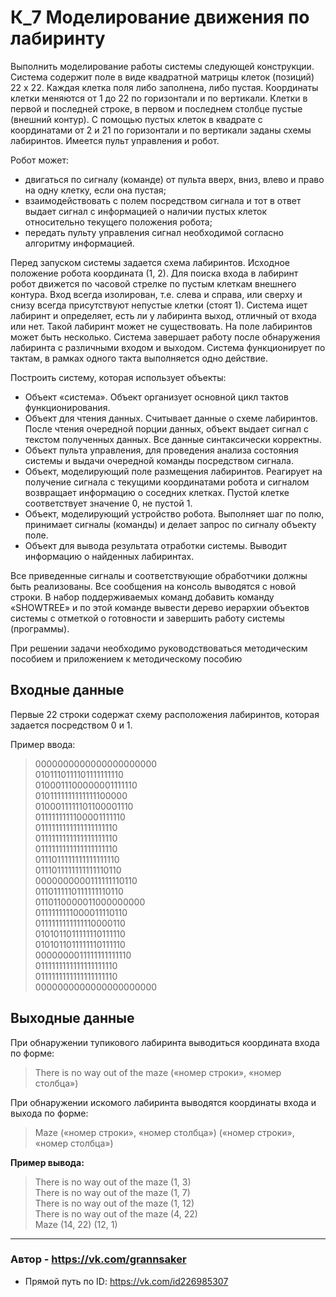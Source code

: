 # К_7 Моделирование движения по лабиринту
Выполнить моделирование работы системы следующей конструкции. Система содержит поле в виде квадратной матрицы клеток (позиций) 22 х 22. Каждая клетка поля либо заполнена, либо пустая. Координаты клетки меняются от 1 до 22 по горизонтали и по вертикали. Клетки в первой и последней строке, в первом и последнем столбце пустые (внешний контур). С помощью пустых клеток в квадрате с координатами от 2 и 21 по горизонтали и по вертикали заданы схемы лабиринтов. Имеется пульт управления и робот. 

Робот может:
+ двигаться по сигналу (команде) от пульта вверх, вниз, влево и право на одну клетку, если она пустая;
+ взаимодействовать с полем посредством сигнала и тот в ответ выдает сигнал с информацией о наличии пустых клеток относительно текущего положения робота;
+ передать пульту управления сигнал необходимой согласно алгоритму информацией.

Перед запуском системы задается схема лабиринтов. Исходное положение робота координата (1, 2). Для поиска входа в лабиринт робот движется по часовой стрелке по пустым клеткам внешнего контура. Вход всегда изолирован, т.е. слева и справа, или сверху и снизу всегда присутствуют непустые клетки (стоят 1). Система ищет лабиринт и определяет, есть ли у лабиринта выход, отличный от входа или нет. Такой лабиринт может не существовать. На поле лабиринтов может быть несколько. Система завершает работу после обнаружения лабиринта с различными входом и выходом. Система функционирует по тактам, в рамках одного такта выполняется одно действие.

Построить систему, которая использует объекты:
+ Объект «система». Объект организует основной цикл тактов функционирования.
+ Объект для чтения данных. Считывает данные о схеме лабиринтов. После чтения очередной порции данных, объект выдает сигнал с текстом полученных данных. Все данные синтаксически корректны.
+ Объект пульта управления, для проведения анализа состояния системы и выдачи очередной команды посредством сигнала.
+ Объект, моделирующий поле размещения лабиринтов. Реагирует на получение сигнала с текущими координатами робота и сигналом возвращает информацию о соседних клетках. Пустой клетке соответствует значение 0, не пустой 1.
+ Объект, моделирующий устройство робота. Выполняет шаг по полю, принимает сигналы (команды) и делает запрос по сигналу объекту поле.
+ Объект для вывода результата отработки системы. Выводит информацию о найденных лабиринтах.

Все приведенные сигналы и соответствующие обработчики должны быть реализованы. Все сообщения на консоль выводятся с новой строки. В набор поддерживаемых команд добавить команду «SHOWTREE» и по этой команде вывести дерево иерархии объектов системы с отметкой о готовности и завершить работу системы (программы).

При решении задачи необходимо руководствоваться методическим пособием и приложением к методическому пособию

## Входные данные
Первые 22 строки содержат схему расположения лабиринтов, которая задается посредством 0 и 1.

Пример ввода:
>0000000000000000000000\
0101110111101111111110\
0100011100000001111110\
0101111111111111100000\
0100011111101100001110\
0111111111100001111110\
0111111111111111111110\
0111111111111111111110\
0111111111111111111110\
0111011111111111111110\
0111011111111111110110\
0000000000111111110110\
0110111110111111110110\
0110110000011000000000\
0111111111000011110110\
0111111111111110000110\
0101011011111110111110\
0101011011111110111110\
0000000011111111111110\
0111111111111111111110\
0111111111111111111110\
0000000000000000000000

## Выходные данные
При обнаружении тупикового лабиринта выводиться координата входа по форме:
> There is no way out of the maze («номер строки», «номер столбца»)

При обнаружении искомого лабиринта выводятся координаты входа и выхода по форме:
> Maze («номер строки», «номер столбца») («номер строки», «номер столбца»)

**Пример вывода:**
> There is no way out of the maze (1, 3)\
There is no way out of the maze (1, 7)\
There is no way out of the maze (1, 12)\
There is no way out of the maze (4, 22)\
Maze (14, 22) (12, 1)
---
### Автор - https://vk.com/grannsaker
   + Прямой путь по ID: https://vk.com/id226985307
